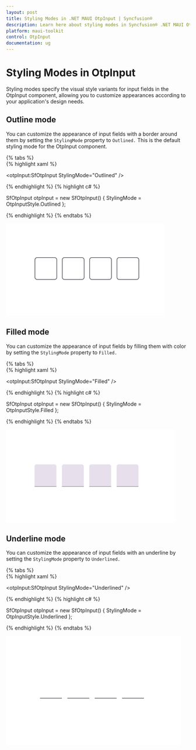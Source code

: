```yaml
---
layout: post
title: Styling Modes in .NET MAUI OtpInput | Syncfusion®
description: Learn here about styling modes in Syncfusion® .NET MAUI OtpInput (SfOtpInput) control in your cross-platform applications.
platform: maui-toolkit
control: OtpInput
documentation: ug
---
```


# Styling Modes in OtpInput

Styling modes specify the visual style variants for input fields in the OtpInput component, allowing you to customize appearances according to your application's design needs.


## Outline mode

You can customize the appearance of input fields with a border around them by setting the `StylingMode` property to `Outlined.`  This is the default styling mode for the OtpInput component.

{% tabs %}	
{% highlight xaml %}

<otpInput:SfOtpInput StylingMode="Outlined" />
	
{% endhighlight %}
{% highlight c# %}

SfOtpInput otpInput = new SfOtpInput()
{
    StylingMode = OtpInputStyle.Outlined
};

{% endhighlight %}
{% endtabs %}

![Outlined Image for OtpInput](images/outlined.png)

## Filled mode

You can customize the appearance of input fields by filling them with color by setting the `StylingMode` property to `Filled.` 

{% tabs %}	
{% highlight xaml %}

<otpInput:SfOtpInput StylingMode="Filled" />
	
{% endhighlight %}
{% highlight c# %}

SfOtpInput otpInput = new SfOtpInput()
{
    StylingMode = OtpInputStyle.Filled
};

{% endhighlight %}
{% endtabs %}

![Filled Image for OtpInput](images/filled.png)

## Underline mode

You can customize the appearance of input fields with an underline by setting the `StylingMode` property to `Underlined.`

{% tabs %}	
{% highlight xaml %}

<otpInput:SfOtpInput StylingMode="Underlined" />
	
{% endhighlight %}
{% highlight c# %}

SfOtpInput otpInput = new SfOtpInput()
{
    StylingMode = OtpInputStyle.Underlined
};

{% endhighlight %}
{% endtabs %}

![Underlined Image for OtpInput](images/underlined.png)